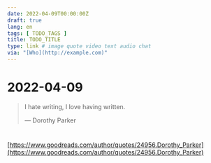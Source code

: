 ```yaml
---
date: 2022-04-09T00:00:00Z
draft: true
lang: en
tags: [ TODO_TAGS ]
title: TODO_TITLE
type: link # image quote video text audio chat
via: "[Who](http://example.com)"
---
```



# 2022-04-09


> I hate writing, I love having written.
>
> — Dorothy Parker
# 

[https://www.goodreads.com/author/quotes/24956.Dorothy_Parker](https://www.goodreads.com/author/quotes/24956.Dorothy_Parker)

